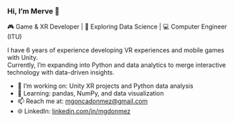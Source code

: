 ### Hi, I’m Merve 👋  
🎮 Game & XR Developer | 🧠 Exploring Data Science | 💻 Computer Engineer (ITU)

I have 6 years of experience developing VR experiences and mobile games with Unity.  
Currently, I’m expanding into Python and data analytics to merge interactive technology with data-driven insights.

- 🔭 I’m working on: Unity XR projects and Python data analysis
- 🌱 Learning: pandas, NumPy, and data visualization
- 📫 Reach me at: mgoncadonmez@gmail.com
- 🌐 LinkedIn: [linkedin.com/in/mgdonmez](https://www.linkedin.com/in/mgdonmez)

